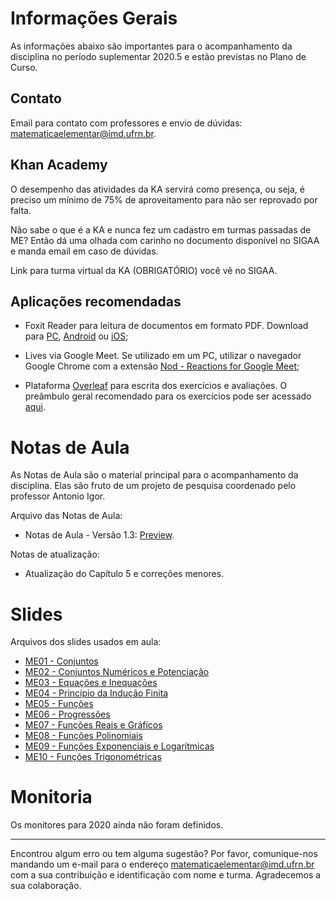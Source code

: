 # Informações Gerais
As informações abaixo são importantes para o acompanhamento da disciplina no período suplementar 2020.5 e estão previstas no Plano de Curso.

## Contato
Email para contato com professores e envio de dúvidas: [matematicaelementar@imd.ufrn.br](mailto:matematicaelementar@imd.ufrn.br).

## Khan Academy
O desempenho das atividades da KA servirá como presença, ou seja, é preciso um mínimo de 75% de aproveitamento para não ser reprovado por falta.

Não sabe o que é a KA e nunca fez um cadastro em turmas passadas de ME? Então dá uma olhada com carinho no documento disponível no SIGAA e manda email em caso de dúvidas.

Link para turma virtual da KA (OBRIGATÓRIO) você vê no SIGAA.

## Aplicações recomendadas
- Foxit Reader para leitura de documentos em formato PDF. Download para [PC](https://www.foxitsoftware.com/pt-br/downloads/), [Android](https://play.google.com/store/apps/details?id=com.foxit.mobile.pdf.lite) ou [iOS](https://itunes.apple.com/us/app/foxit-pdf-pdf-reader-editor/id507040546?mt=8);

- Lives via Google Meet. Se utilizado em um PC, utilizar o navegador Google Chrome com a extensão [Nod - Reactions for Google Meet](https://chrome.google.com/webstore/detail/nod-reactions-for-google/oikgofeboedgfkaacpfepbfmgdalabej);

- Plataforma [Overleaf](https://www.overleaf.com/) para escrita dos exercícios e avaliações. O preâmbulo geral recomendado para os exercícios pode ser acessado [aqui](http://gg.gg/LatexEstudos).


# Notas de Aula
As Notas de Aula são o material principal para o acompanhamento da disciplina. Elas são fruto de um projeto de pesquisa coordenado pelo professor Antonio Igor.

Arquivo das Notas de Aula:
- Notas de Aula - Versão 1.3: [Preview](materiais/notas-de-aula-v1.3.pdf).

Notas de atualização:
- Atualização do Capítulo 5 e correções menores.


# Slides
Arquivos dos slides usados em aula:
- [ME01 - Conjuntos](materiais/ME01%20-%20Conjuntos.pdf)
- [ME02 - Conjuntos Numéricos e Potenciação](materiais/ME02%20-%20Conjuntos%20Numéricos%20e%20Potenciação.pdf)
- [ME03 - Equações e Inequações](materiais/ME03%20-%20Equações%20e%20Inequações.pdf)
- [ME04 - Princípio da Indução Finita](materiais/ME04%20-%20Princípio%20da%20Indução%20Finita.pdf)
- [ME05 - Funções](materiais/ME05%20-%20Funções.pdf)
- [ME06 - Progressões](materiais/ME06%20-%20Progressões.pdf)
- [ME07 - Funções Reais e Gráficos](materiais/ME07%20-%20Funções%20Reais%20e%20Gráficos.pdf)
- [ME08 - Funções Polinomiais](materiais/ME08%20-%20Funções%20Polinomiais.pdf)
- [ME09 - Funções Exponenciais e Logarítmicas](materiais/ME09%20-%20Funções%20Exponenciais%20e%20Logarítmicas.pdf)
- [ME10 - Funções Trigonométricas](materiais/ME10%20-%20Funções%20Trigonométricas.pdf)


# Monitoria
Os monitores para 2020 ainda não foram definidos. 


---
Encontrou algum erro ou tem alguma sugestão? Por favor, comunique-nos mandando um e-mail para o endereço [matematicaelementar@imd.ufrn.br](mailto:matematicaelementar@imd.ufrn.br) com a sua contribuição e identificação com nome e turma. Agradecemos a sua colaboração.
